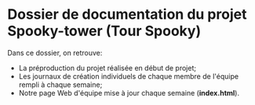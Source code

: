 # Dossier de documentation du projet Spooky-tower (Tour Spooky)

Dans ce dossier, on retrouve:

* La préproduction du projet réalisée en début de projet;
* Les journaux de création individuels de chaque membre de l'équipe rempli à chaque semaine;
* Notre page Web d'équipe mise à jour chaque semaine (**index.html**).
